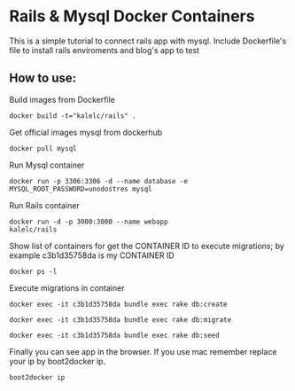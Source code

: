 # Rails & Mysql Docker Containers


This is a simple tutorial to connect rails app with mysql. Include Dockerfile's file to install rails enviroments and blog's app to test


## How to use:

Build images from Dockerfile

<code>docker build -t="kalelc/rails" .</code>

Get official images mysql from dockerhub

<code>docker pull mysql</code>

Run Mysql container

<code>docker run -p 3306:3306 -d --name database -e MYSQL_ROOT_PASSWORD=unodostres mysql</code>

Run Rails container

<code>docker run -d -p 3000:3000 --name webapp kalelc/rails</code>

Show list of containers for get the CONTAINER ID to execute migrations; by example c3b1d35758da is my CONTAINER ID

<code>docker ps -l </code>

Execute migrations in container

<code>docker exec -it c3b1d35758da bundle exec rake db:create </code>

<code>docker exec -it c3b1d35758da bundle exec rake db:migrate </code>

<code>docker exec -it c3b1d35758da bundle exec rake db:seed </code>

Finally you can see app in the browser. If you use mac remember replace your ip by boot2docker ip.

<code>boot2docker ip</code>



